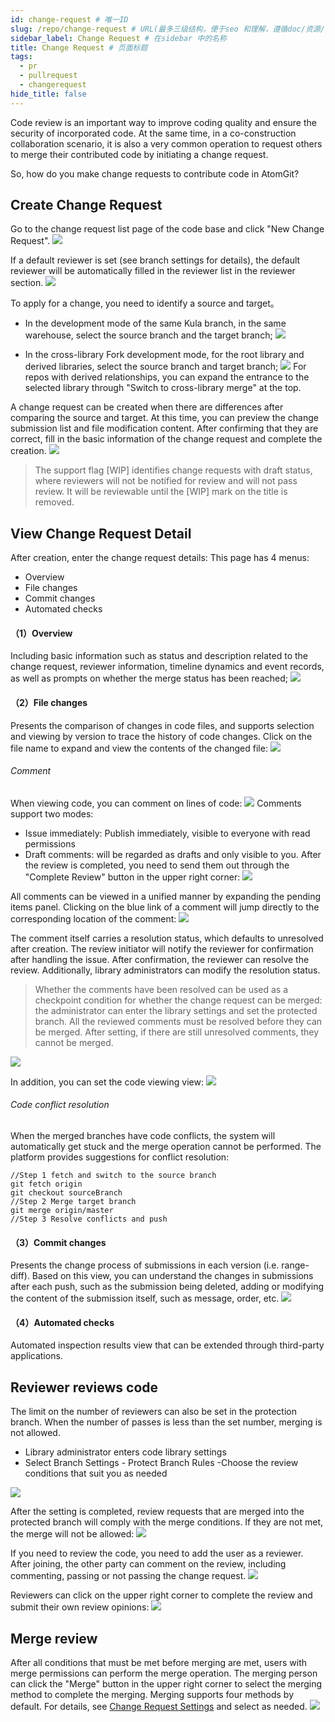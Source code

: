 ```yaml
---
id: change-request # 唯一ID
slug: /repo/change-request # URL(最多三级结构，便于seo 和理解，遵循doc/资源/具体说明项 的原则)
sidebar_label: Change Request # 在sidebar 中的名称
title: Change Request # 页面标题
tags:
  - pr
  - pullrequest
  - changerequest
hide_title: false
---
```


Code review is an important way to improve coding quality and ensure the security of incorporated code. At the same time, in a co-construction collaboration scenario, it is also a very common operation to request others to merge their contributed code by initiating a change request.

So, how do you make change requests to contribute code in AtomGit?

## Create Change Request

Go to the change request list page of the code base and click "New Change Request".
![](./img/42.jpg)

If a default reviewer is set (see branch settings for details), the default reviewer will be automatically filled in the reviewer list in the reviewer section.
![](./img/41.jpg)

To apply for a change, you need to identify a source and target。

- In the development mode of the same Kula branch, in the same warehouse, select the source branch and the target branch;
![](./img/43.jpg)

- In the cross-library Fork development mode, for the root library and derived libraries, select the source branch and target branch;
![](./img/44.jpg)
For repos with derived relationships, you can expand the entrance to the selected library through "Switch to cross-library merge" at the top.

A change request can be created when there are differences after comparing the source and target. At this time, you can preview the change submission list and file modification content. After confirming that they are correct, fill in the basic information of the change request and complete the creation.
![](./img/45.jpg)
> The support flag [WIP] identifies change requests with draft status, where reviewers will not be notified for review and will not pass review. It will be reviewable until the [WIP] mark on the title is removed.

## View Change Request Detail

After creation, enter the change request details:
This page has 4 menus:

- Overview
- File changes
- Commit changes
- Automated checks

#### （1）Overview

Including basic information such as status and description related to the change request, reviewer information, timeline dynamics and event records, as well as prompts on whether the merge status has been reached;
![](./img/46.jpg)

#### （2）File changes

Presents the comparison of changes in code files, and supports selection and viewing by version to trace the history of code changes.
Click on the file name to expand and view the contents of the changed file:
![](./img/53.jpg)

###### Comment

When viewing code, you can comment on lines of code:
![](./img/54.jpg)
Comments support two modes:

- Issue immediately: Publish immediately, visible to everyone with read permissions
- Draft comments: will be regarded as drafts and only visible to you. After the review is completed, you need to send them out through the "Complete Review" button in the upper right corner:
![](./img/55.jpg)

All comments can be viewed in a unified manner by expanding the pending items panel. Clicking on the blue link of a comment will jump directly to the corresponding location of the comment:
![](./img/56.jpg)

The comment itself carries a resolution status, which defaults to unresolved after creation. The review initiator will notify the reviewer for confirmation after handling the issue. After confirmation, the reviewer can resolve the review.
Additionally, library administrators can modify the resolution status.

> Whether the comments have been resolved can be used as a checkpoint condition for whether the change request can be merged: the administrator can enter the library settings and set the protected branch. All the reviewed comments must be resolved before they can be merged. After setting, if there are still unresolved comments, they cannot be merged.

![](./img/57.jpg)

In addition, you can set the code viewing view:
![](./img/58.jpg)

###### Code conflict resolution

When the merged branches have code conflicts, the system will automatically get stuck and the merge operation cannot be performed. The platform provides suggestions for conflict resolution:

```
//Step 1 fetch and switch to the source branch
git fetch origin
git checkout sourceBranch
//Step 2 Merge target branch
git merge origin/master 
//Step 3 Resolve conflicts and push
```

#### （3）Commit changes

Presents the change process of submissions in each version (i.e. range-diff). Based on this view, you can understand the changes in submissions after each push, such as the submission being deleted, adding or modifying the content of the submission itself, such as message, order, etc.
![](./img/62.jpg)

#### （4）Automated checks

Automated inspection results view that can be extended through third-party applications.

## Reviewer reviews code

The limit on the number of reviewers can also be set in the protection branch. When the number of passes is less than the set number, merging is not allowed.

- Library administrator enters code library settings
- Select Branch Settings - Protect Branch Rules
-Choose the review conditions that suit you as needed

![](./img/63.jpg)

After the setting is completed, review requests that are merged into the protected branch will comply with the merge conditions. If they are not met, the merge will not be allowed:
![](./img/60.jpg)

If you need to review the code, you need to add the user as a reviewer. After joining, the other party can comment on the review, including commenting, passing or not passing the change request.
![](./img/64.jpg)

Reviewers can click on the upper right corner to complete the review and submit their own review opinions:
![](./img/65.jpg)

## Merge review

After all conditions that must be met before merging are met, users with merge permissions can perform the merge operation.
The merging person can click the "Merge" button in the upper right corner to select the merging method to complete the merging.
Merging supports four methods by default. For details, see [Change Request Settings](config/pr) and select as needed.
![](./img/61.jpg)
